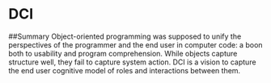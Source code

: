 # DCI

##Summary
Object-oriented programming was supposed to unify the perspectives of the programmer and the end user in computer code: a boon both to usability and program comprehension. While objects capture structure well, they fail to capture system action. DCI is a vision to capture the end user cognitive model of roles and interactions between them.
